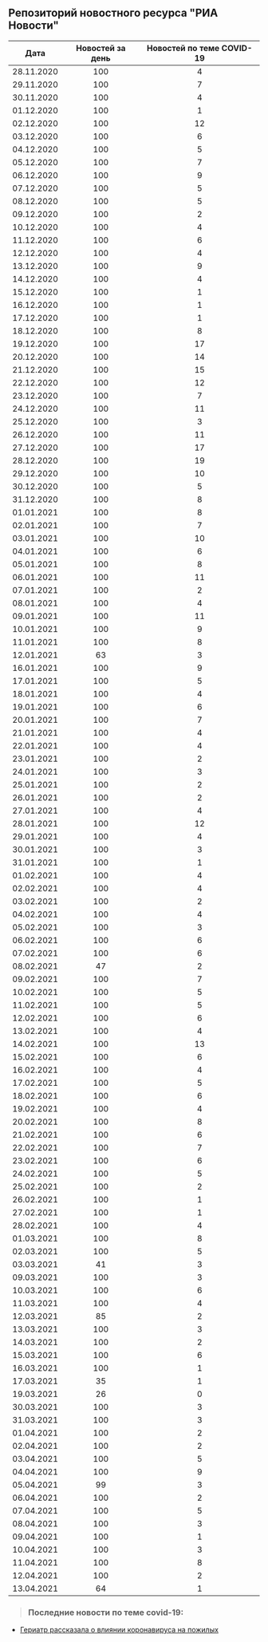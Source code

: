 ## Репозиторий новостного ресурса "РИА Новости"
Дата| Новостей за день| Новостей по теме COVID-19
------- | :-----: | :-----: 
28.11.2020 | 100 | 4 
29.11.2020 | 100 | 7 
30.11.2020 | 100 | 4 
01.12.2020 | 100 | 1 
02.12.2020 | 100 | 12 
03.12.2020 | 100 | 6 
04.12.2020 | 100 | 5 
05.12.2020 | 100 | 7 
06.12.2020 | 100 | 9 
07.12.2020 | 100 | 5 
08.12.2020 | 100 | 5 
09.12.2020 | 100 | 2 
10.12.2020 | 100 | 4 
11.12.2020 | 100 | 6 
12.12.2020 | 100 | 4 
13.12.2020 | 100 | 9 
14.12.2020 | 100 | 4 
15.12.2020 | 100 | 1 
16.12.2020 | 100 | 1 
17.12.2020 | 100 | 1 
18.12.2020 | 100 | 8 
19.12.2020 | 100 | 17 
20.12.2020 | 100 | 14 
21.12.2020 | 100 | 15 
22.12.2020 | 100 | 12 
23.12.2020 | 100 | 7 
24.12.2020 | 100 | 11 
25.12.2020 | 100 | 3 
26.12.2020 | 100 | 11 
27.12.2020 | 100 | 17 
28.12.2020 | 100 | 19 
29.12.2020 | 100 | 10 
30.12.2020 | 100 | 5 
31.12.2020 | 100 | 8 
01.01.2021 | 100 | 8 
02.01.2021 | 100 | 7 
03.01.2021 | 100 | 10 
04.01.2021 | 100 | 6 
05.01.2021 | 100 | 8 
06.01.2021 | 100 | 11 
07.01.2021 | 100 | 2 
08.01.2021 | 100 | 4 
09.01.2021 | 100 | 11 
10.01.2021 | 100 | 9 
11.01.2021 | 100 | 8 
12.01.2021 | 63 | 3 
16.01.2021 | 100 | 9 
17.01.2021 | 100 | 5 
18.01.2021 | 100 | 4 
19.01.2021 | 100 | 6 
20.01.2021 | 100 | 7 
21.01.2021 | 100 | 4 
22.01.2021 | 100 | 4 
23.01.2021 | 100 | 2 
24.01.2021 | 100 | 3 
25.01.2021 | 100 | 2 
26.01.2021 | 100 | 2 
27.01.2021 | 100 | 4 
28.01.2021 | 100 | 12 
29.01.2021 | 100 | 4 
30.01.2021 | 100 | 3 
31.01.2021 | 100 | 1 
01.02.2021 | 100 | 4 
02.02.2021 | 100 | 4 
03.02.2021 | 100 | 2 
04.02.2021 | 100 | 4 
05.02.2021 | 100 | 3 
06.02.2021 | 100 | 6 
07.02.2021 | 100 | 6 
08.02.2021 | 47 | 2 
09.02.2021 | 100 | 7 
10.02.2021 | 100 | 5 
11.02.2021 | 100 | 5 
12.02.2021 | 100 | 6 
13.02.2021 | 100 | 4 
14.02.2021 | 100 | 13 
15.02.2021 | 100 | 6 
16.02.2021 | 100 | 4 
17.02.2021 | 100 | 5 
18.02.2021 | 100 | 6 
19.02.2021 | 100 | 4 
20.02.2021 | 100 | 8 
21.02.2021 | 100 | 6 
22.02.2021 | 100 | 7 
23.02.2021 | 100 | 6 
24.02.2021 | 100 | 5 
25.02.2021 | 100 | 2 
26.02.2021 | 100 | 1 
27.02.2021 | 100 | 1 
28.02.2021 | 100 | 4 
01.03.2021 | 100 | 8 
02.03.2021 | 100 | 5 
03.03.2021 | 41 | 3 
09.03.2021 | 100 | 3 
10.03.2021 | 100 | 6 
11.03.2021 | 100 | 4 
12.03.2021 | 85 | 2 
13.03.2021 | 100 | 3 
14.03.2021 | 100 | 2 
15.03.2021 | 100 | 6 
16.03.2021 | 100 | 1 
17.03.2021 | 35 | 1 
19.03.2021 | 26 | 0 
30.03.2021 | 100 | 3 
31.03.2021 | 100 | 3 
01.04.2021 | 100 | 2 
02.04.2021 | 100 | 2 
03.04.2021 | 100 | 5 
04.04.2021 | 100 | 9 
05.04.2021 | 99 | 3 
06.04.2021 | 100 | 2 
07.04.2021 | 100 | 5 
08.04.2021 | 100 | 3 
09.04.2021 | 100 | 1 
10.04.2021 | 100 | 3 
11.04.2021 | 100 | 8 
12.04.2021 | 100 | 2 
13.04.2021 | 64 | 1 

> ### Последние новости по теме covid-19:
+ [Гериатр рассказала о влиянии коронавируса на пожилых](https://ria.ru/20210413/koronavirus-1728012436.html)
